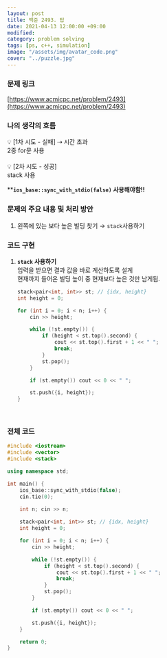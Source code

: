 ```yaml
---
layout: post
title: 백준 2493. 탑
date: 2021-04-13 12:00:00 +09:00
modified: 
category: problem solving
tags: [ps, c++, simulation]
image: "/assets/img/avatar_code.png"
cover: "../puzzle.jpg"
---
```


### 문제 링크
[https://www.acmicpc.net/problem/2493](https://www.acmicpc.net/problem/2493)

### 나의 생각의 흐름
💡 [1차 시도 - 실패] ⇢ 시간 초과<br> 
    2중 for문 사용<br>
<br>
💡 [2차 시도 - 성공]<br> 
    stack 사용<br>

****`ios_base::sync_with_stdio(false)` 사용해야함!!**

### 문제의 주요 내용 및 처리 방안
1. 왼쪽에 있는 보다 높은 빌딩 찾기 → `stack`사용하기<br>

### 코드 구현 
1. **`stack` 사용하기**<br>
    입력을 받으면 결과 값을 바로 계산하도록 설계<br>
    현재까지 들어온 빌딩 높이 중 현재보다 높은 것만 남게됨.<br>
    ```cpp
    stack<pair<int, int>> st; // {idx, height}
    int height = 0;

    for (int i = 0; i < n; i++) {
        cin >> height;

        while (!st.empty()) {
            if (height < st.top().second) {
                cout << st.top().first + 1 << " ";
                break;
            }
            st.pop();
        }

        if (st.empty()) cout << 0 << " ";

        st.push({i, height});
    }
    ```
    <br>

### 전체 코드
```c++
#include <iostream>
#include <vector>
#include <stack>

using namespace std;

int main() {
    ios_base::sync_with_stdio(false);
    cin.tie(0);
    
    int n; cin >> n;

    stack<pair<int, int>> st; // {idx, height}
    int height = 0;

    for (int i = 0; i < n; i++) {
        cin >> height;

        while (!st.empty()) {
            if (height < st.top().second) {
                cout << st.top().first + 1 << " ";
                break;
            }
            st.pop();
        }

        if (st.empty()) cout << 0 << " ";

        st.push({i, height});
    }

    return 0;
}
```
